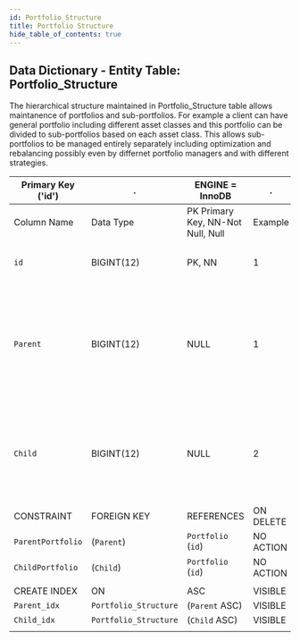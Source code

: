 ```yaml
---
id: Portfolio_Structure
title: Portfolio Structure
hide_table_of_contents: true
---
```


## Data Dictionary - Entity Table: Portfolio_Structure

The hierarchical structure maintained in Portfolio_Structure table allows maintanence of portfolios and sub-portfolios. 
For example a client can have general portfolio including different asset classes and this portfolio can be divided to sub-portfolios based on each asset class. 
This allows sub-portfolios to be managed entirely separately including optimization and rebalancing possibly even by differnet portfolio managers and with different strategies.			

| Primary Key ('id')|.|ENGINE = InnoDB|.|.|
|---|---|---|---|---|
|Column Name|Data Type|PK Primary Key, NN-Not Null, Null|Example|Comments|
||
|`id`|BIGINT(12)|PK, NN|1|PrimaryKey-ID,(auto creates)|
|`Parent`|BIGINT(12)|NULL|1|Id of Portfolio on the Top of hierarchy (parent). One portfolio can be linked to multiple sub-portfolios.|
|`Child`|BIGINT(12)|NULL|2|Id of Portfolio on the bottom of the hierarchy (child) - sub-portfolio.|
||
|CONSTRAINT|FOREIGN KEY|REFERENCES|ON DELETE|ON UPDATE|
|`ParentPortfolio`|(`Parent`)|`Portfolio` (`id`)| NO ACTION|NO ACTION|
|`ChildPortfolio`|(`Child`)|`Portfolio` (`id`)| NO ACTION|NO ACTION|
||
|CREATE INDEX|ON|ASC|VISIBLE|.|
|`Parent_idx`|`Portfolio_Structure`|(`Parent` ASC)| VISIBLE|.|
|`Child_idx`|`Portfolio_Structure`|(`Child` ASC)  | VISIBLE|.|
||
